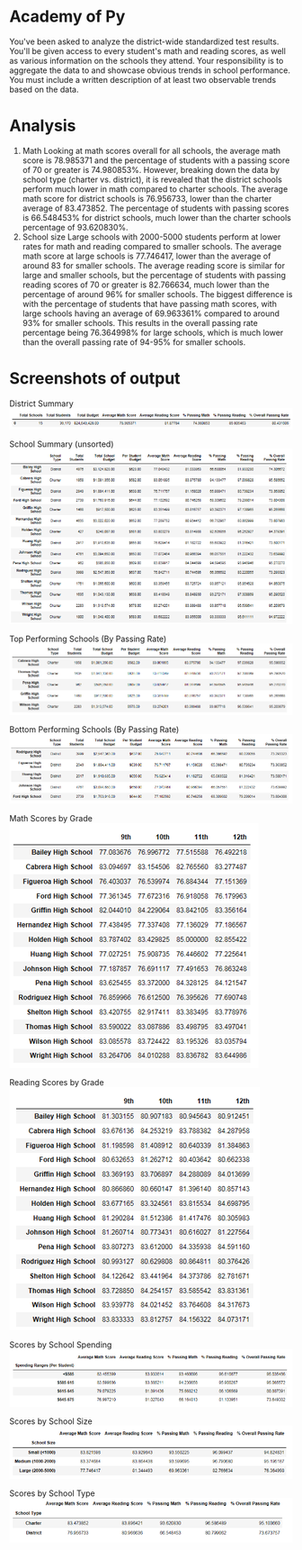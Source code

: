 # Academy of Py
You've been asked to analyze the district-wide standardized test results. You'll be given access to every student's math and reading scores, as well as various information on the schools they attend. Your responsibility is to aggregate the data to and showcase obvious trends in school performance. You must include a written description of at least two observable trends based on the data.

# Analysis
1. Math
Looking at math scores overall for all schools, the average math score is 78.985371 and the percentage of students with a passing score of 70 or greater is 74.980853%. However, breaking down the data by school type (charter vs. district), it is revealed that the district schools perform much lower in math compared to charter schools. The average math score for district schools is 76.956733, lower than the charter average of 83.473852. The percentage of students with passing scores is 66.548453% for district schools, much lower than the charter schools percentage of 93.620830%. 
2. School size
Large schools with 2000-5000 students perform at lower rates for math and reading compared to smaller schools. The average math score at large schools is 77.746417, lower than the average of around 83 for smaller schools. The average reading score is similar for large and smaller schools, but the percentage of students with passing reading scores of 70 or greater is 82.766634, much lower than the percentage of around 96% for smaller schools. The biggest difference is with the percentage of students that have passing math scores, with large schools having an average of 69.963361% compared to around 93% for smaller schools. This results in the overall passing rate percentage being 76.364998% for large schools, which is much lower than the overall passing rate of 94-95% for smaller schools.

# Screenshots of output
District Summary
![](screenshots/District_Summary.png)

School Summary (unsorted)
![](screenshots/School_Summary_Unsorted.png)

Top Performing Schools (By Passing Rate)
![](screenshots/Top_Performing_Schools_By_Passing_Rate.png)

Bottom Performing Schools (By Passing Rate)
![](screenshots/Bottom_Performing_Schools_By_Passing_Rate.png)

Math Scores by Grade
![](screenshots/Math_Scores_By_Grade.png)

Reading Scores by Grade
![](screenshots/Reading_Scores_by_Grade.png)

Scores by School Spending
![](screenshots/Scores_By_School_Spending.png)

Scores by School Size
![](screenshots/Scores_By_School_Size.png)

Scores by School Type
![](screenshots/Scores_by_School_Type.png)
